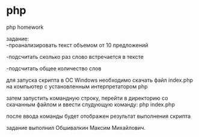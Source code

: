 # php
php homework

задание:  
-проанализировать текст объемом от 10 предложений

-подсчитать сколько раз слово встречается в тексте

-подсчитать общее количество слов
          
для запуска скрипта в ОС Windows  необходимо скачать файл index.php на компьютер с установленным интерпретатором php

затем запустить командную строку, перейти в директорию со скачанным файлом и ввести слудующую команду: php index.php

после ввода команды будет отображен результат выполнения скрипта

задание выполнил Обшивалкин Максим Михайлович.
